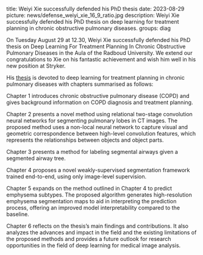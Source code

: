 title: Weiyi Xie successfully defended his PhD thesis
date: 2023-08-29
picture: news/defense_weiyi_xie_16_9_ratio.jpg
description: Weiyi Xie successfully defended his PhD thesis on deep learning for treatment planning in chronic obstructive pulmonary diseases.
groups: diag


On Tuesday August 29 at 12.30, Weiyi Xie successfully defended his PhD thesis on Deep Learning For Treatment Planning In Chronic Obstructive Pulmonary Diseases in the Aula of the Radboud University.  We extend our congratulations to Xie on his fantastic achievement and wish him well in his new position at Stryker.

His [thesis](https://www.diagnijmegen.nl/publications/xie23a/) is devoted to deep learning for treatment planning in chronic pulmonary diseases with chapters summarised as follows:   

Chapter 1 introduces chronic obstructive pulmonary disease (COPD) and gives background information on COPD diagnosis and treatment planning.

Chapter 2 presents a novel method using relational two-stage convolution neural networks for segmenting pulmonary lobes in CT images. The proposed method uses a non-local neural network to capture visual and geometric correspondence between high-level convolution features, which represents the relationships between objects and object parts.

Chapter 3 presents a method for labeling segmental airways given a segmented airway tree.

Chapter 4 proposes a novel weakly-supervised segmentation framework trained end-to-end, using only image-level supervision. 

Chapter 5 expands on the method outlined in Chapter 4 to predict emphysema subtypes. The proposed algorithm generates high-resolution emphysema segmentation maps to aid in interpreting the prediction process, offering an improved model interpretability compared to the baseline.

Chapter 6 reflects on the thesis’s main findings and contributions. It also analyzes the advances and impact in the field and the existing limitations of the proposed methods and provides a future outlook for research opportunities in the field of deep learning for medical image analysis.
